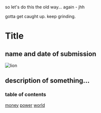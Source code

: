 
so let's do this the old way... again - jhh

gotta get caught up.  keep grinding.

# Title
## name and date of submission

![lion](https://shutterstock.com/image-photo/portrait-beautiful-lion-dark-1471780619)


## description of something...
### table of contents
[money](www.money.com)
[power](www.powermag.com)
[world](www.wsj.com)


